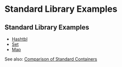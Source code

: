 <!-- ((! set title Standard Library Examples !)) -->

# Standard Library Examples

## Standard Library Examples
* [Hashtbl](hashtbl.html "Hashtbl")
* [Set](set.html "Set")
* [Map](map.html "Map")

See also: [Comparison of Standard
Containers](comparison_of_standard_containers.html "Comparison of Standard Containers")


